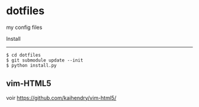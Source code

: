 dotfiles
========

my config files

Install
*******

```
$ cd dotfiles
$ git submodule update --init
$ python install.py
```

vim-HTML5
----------

voir https://github.com/kaihendry/vim-html5/
